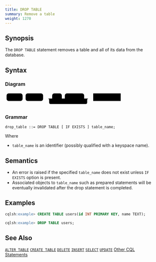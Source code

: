 ```yaml
---
title: DROP TABLE
summary: Remove a table
weight: 1270
---
```


## Synopsis
The `DROP TABLE` statement removes a table and all of its data from the database.

## Syntax

### Diagram
<svg class="rrdiagram" version="1.1" xmlns:xlink="http://www.w3.org/1999/xlink" xmlns="http://www.w3.org/2000/svg" width="388" height="50" viewbox="0 0 388 50"><path class="connector" d="M0 22h5m53 0h10m58 0h30m32 0h10m64 0h20m-141 0q5 0 5 5v8q0 5 5 5h116q5 0 5-5v-8q0-5 5-5m5 0h10m91 0h5"/><rect class="literal" x="5" y="5" width="53" height="25" rx="7"/><text class="text" x="15" y="22">DROP</text><rect class="literal" x="68" y="5" width="58" height="25" rx="7"/><text class="text" x="78" y="22">TABLE</text><rect class="literal" x="156" y="5" width="32" height="25" rx="7"/><text class="text" x="166" y="22">IF</text><rect class="literal" x="198" y="5" width="64" height="25" rx="7"/><text class="text" x="208" y="22">EXISTS</text><a xlink:href="../grammar_diagrams#table-name"><rect class="rule" x="292" y="5" width="91" height="25"/><text class="text" x="302" y="22">table_name</text></a></svg>

### Grammar
```
drop_table ::= DROP TABLE [ IF EXISTS ] table_name;
```
Where

- `table_name` is an identifier (possibly qualified with a keyspace name).

## Semantics

 - An error is raised if the specified `table_name` does not exist unless `IF EXISTS` option is present.
 - Associated objects to `table_name` such as prepared statements will be eventually invalidated after the drop statement is completed.

## Examples

```{.sql .copy .separator-gt} 
cqlsh:example> CREATE TABLE users(id INT PRIMARY KEY, name TEXT);
```
```{.sql .copy .separator-gt} 
cqlsh:example> DROP TABLE users;
```

## See Also

[`ALTER TABLE`](../ddl_alter_table)
[`CREATE TABLE`](../ddl_create_table)
[`DELETE`](../dml_delete)
[`INSERT`](../dml_insert)
[`SELECT`](../dml_select)
[`UPDATE`](../dml_update)
[Other CQL Statements](..)
